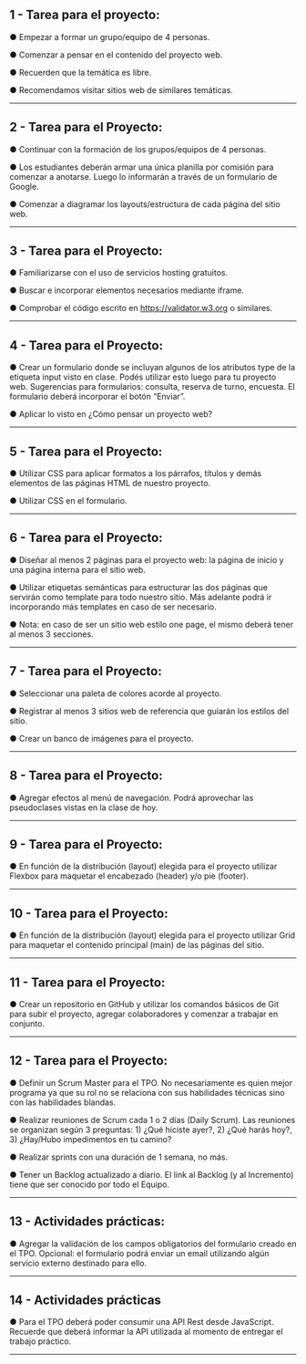 ## 1 - Tarea para el proyecto:

● Empezar a formar un grupo/equipo de 4 personas.

● Comenzar a pensar en el contenido del proyecto web.

● Recuerden que la temática es libre.

● Recomendamos visitar sitios web de similares temáticas.

---

## 2 - Tarea para el Proyecto:

● Continuar con la formación de los grupos/equipos de 4 personas.

● Los estudiantes deberán armar una única planilla por comisión para comenzar a anotarse. Luego lo informarán a través de un formulario de Google.

● Comenzar a diagramar los layouts/estructura de cada página del sitio web.

---

## 3 - Tarea para el Proyecto:

● Familiarizarse con el uso de servicios hosting gratuitos.

● Buscar e incorporar elementos necesarios mediante iframe.

● Comprobar el código escrito en https://validator.w3.org o similares.

---

## 4 - Tarea para el Proyecto:

● Crear un formulario donde se incluyan algunos de los atributos type de la etiqueta input visto en clase. Podés utilizar esto luego para tu proyecto web. Sugerencias para formularios: consulta, reserva de turno, encuesta. El formulario deberá incorporar el botón “Enviar”.

● Aplicar lo visto en ¿Cómo pensar un proyecto web?

---

## 5 - Tarea para el Proyecto:

● Utilizar CSS para aplicar formatos a los párrafos, títulos y demás elementos de las páginas HTML de nuestro proyecto.

● Utilizar CSS en el formulario.

---

## 6 - Tarea para el Proyecto:

● Diseñar al menos 2 páginas para el proyecto web: la página de inicio y una página interna para el sitio web.

● Utilizar etiquetas semánticas para estructurar las dos páginas que servirán como template para todo nuestro sitio. Más adelante podrá ir incorporando más templates en caso de ser necesario.

● Nota: en caso de ser un sitio web estilo one page, el mismo deberá tener al menos 3 secciones.

---

## 7 - Tarea para el Proyecto:

● Seleccionar una paleta de colores acorde al proyecto.

● Registrar al menos 3 sitios web de referencia que guiarán los estilos del sitio.

● Crear un banco de imágenes para el proyecto.

---

## 8 - Tarea para el Proyecto:

● Agregar efectos al menú de navegación. Podrá aprovechar las pseudoclases vistas en la clase de hoy.

---

## 9 - Tarea para el Proyecto:

● En función de la distribución (layout) elegida para el proyecto utilizar Flexbox para maquetar el encabezado (header) y/o pie (footer).

---

## 10 - Tarea para el Proyecto:

● En función de la distribución (layout) elegida para el proyecto utilizar Grid para maquetar el contenido principal (main) de las páginas del sitio.

---

## 11 - Tarea para el Proyecto:

● Crear un repositorio en GitHub y utilizar los comandos básicos de Git para subir el proyecto, agregar colaboradores y comenzar a
trabajar en conjunto.

---

## 12 - Tarea para el Proyecto:

● Definir un Scrum Master para el TPO. No necesariamente es quien
mejor programa ya que su rol no se relaciona con sus habilidades
técnicas sino con las habilidades blandas.

● Realizar reuniones de Scrum cada 1 o 2 días (Daily Scrum). Las
reuniones se organizan según 3 preguntas: 1) ¿Qué hiciste ayer?, 2)
¿Qué harás hoy?, 3) ¿Hay/Hubo impedimentos en tu camino?

● Realizar sprints con una duración de 1 semana, no más.

● Tener un Backlog actualizado a diario. El link al Backlog (y al
Incremento) tiene que ser conocido por todo el Equipo.

---

## 13 - Actividades prácticas:

● Agregar la validación de los campos obligatorios del formulario creado en el TPO. Opcional: el formulario podrá enviar un email utilizando algún servicio externo destinado para ello.

---

## 14 - Actividades prácticas

● Para el TPO deberá poder consumir una API Rest desde JavaScript. Recuerde que deberá informar la API utilizada al momento de entregar el trabajo práctico.

---
